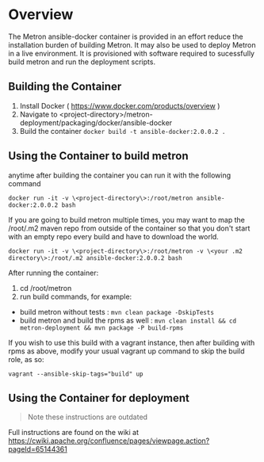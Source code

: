 # Overview
The Metron ansible-docker container is provided in an effort reduce the installation burden of building Metron.
It may also be used to deploy Metron in a live environment.
It is provisioned with software required to sucessfully build metron and run the deployment scripts.

## Building the Container
1. Install Docker ( https://www.docker.com/products/overview )
2. Navigate to \<project-directory\>/metron-deployment/packaging/docker/ansible-docker
3. Build the container `docker build -t ansible-docker:2.0.0.2 .`

## Using the Container to build metron
anytime after building the container you can run it with the following command

`docker run -it -v \<project-directory\>:/root/metron ansible-docker:2.0.0.2 bash`

If you are going to build metron multiple times, you may want to map the /root/.m2 maven
repo from outside of the container so that you don't start with an empty repo every build and have to download
the world.

`docker run -it -v \<project-directory\>:/root/metron -v \<your .m2 directory\>:/root/.m2 ansible-docker:2.0.0.2 bash`

After running the container:

1. cd /root/metron
2. run build commands, for example:
  - build metron without tests : `mvn clean package -DskipTests`
  - build metron and build the rpms as well : `mvn clean install && cd metron-deployment && mvn package -P build-rpms`

If you wish to use this build with a vagrant instance, then after building with rpms as above, modify
your usual vagrant up command to skip the build role, as so:

`vagrant --ansible-skip-tags="build" up`


## Using the Container for deployment

> Note these instructions are outdated

Full instructions are found on the wiki at https://cwiki.apache.org/confluence/pages/viewpage.action?pageId=65144361
